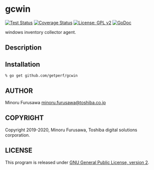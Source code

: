 gcwin
=====

[![Test Status](https://github.com/getperf/gcwin/workflows/test/badge.svg?branch=master)][actions]
[![Coverage Status](https://coveralls.io/repos/getperf/gcwin/badge.svg?branch=master)][coveralls]
[![License: GPL v2](https://img.shields.io/badge/License-GPL%20v2-blue.svg)][license]
[![GoDoc](https://godoc.org/github.com/getperf/gcwin?status.svg)][godoc]

[actions]: https://github.com/getperf/gcwin/actions?workflow=test
[coveralls]: https://coveralls.io/r/getperf/gcwin?branch=master
[license]: https://github.com/getperf/gcwin/blob/master/LICENSE
[godoc]: https://godoc.org/github.com/getperf/gcwin

windows inventory collector agent.

## Description

## Installation

```console
% go get github.com/getperf/gcwin
```

## AUTHOR

Minoru Furusawa <minoru.furusawa@toshiba.co.jp>

## COPYRIGHT

Copyright 2019-2020, Minoru Furusawa, Toshiba digital solutions corporation.

## LICENSE

This program is released under [GNU General Public License, version 2](http://www.gnu.org/licenses/gpl-2.0.html).
